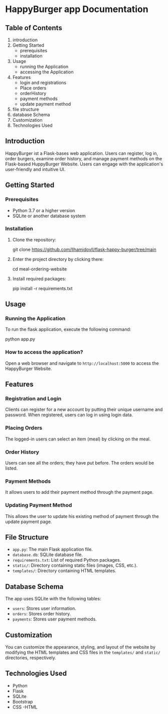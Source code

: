 
# HappyBurger app Documentation

## Table of Contents

1. introduction
2. Getting Started
   - prerequisites
   - installation
3. Usage
   - running the Application
   - accessing the Application
4. Features
   - login and registrations
   - Place orders
   - orderHistory
   - payment methods
   - update payment method
5. file structure
6. database Schema 
7. Customization
8. Technologies Used

## Introduction

HappyBurger ist a Flask-bases web application. Users can register, log in, order burgers, examine order history, and manage payment methods on the Flask-based HuppyBurger Website. Users can engage with the application's user-friendly and intuitive UI.

## Getting Started

### Prerequisites

- Python 3.7 or a higher version
- SQLite or another database system 

### Installation

1. Clone the repository:

   git clone https://github.com/llhamidovll/flask-happy-burger/tree/main 

2. Enter the project directory by clicking there:

   cd meal-ordering-website

3. Install required packages:

   pip install -r requirements.txt

## Usage

### Running the Application

To run the flask application, execute the following command:

python app.py


### How to access the application? 

Open a web browser and navigate to `http://localhost:5000` to access the HappyBurger Website.

## Features

### Registration and Login

Clients can register for a new account by putting their unique username and password. When registered, users can log in using login data.

### Placing Orders

The logged-in users can select an item (meal) by clicking on the meal.

### Order History
 
Users can see all the orders; they have put before. The orders would be listed.

### Payment Methods

It allows users to add their payment method through the payment page.

### Updating Payment Method

This allows the user to update his existing method of payment through the update payment page.

## File Structure

- `app.py`: The main Flask application file.
- `database.db`: SQLite database file.
- `requirements.txt`: List of required Python packages.
- `static/`: Directory containing static files (images, CSS, etc.).
- `templates/`: Directory containing HTML templates.

## Database Schema

The app uses SQLite with the following tables:

- `users`: Stores user information.
- `orders`: Stores order history.
- `payments`: Stores user payment methods.

## Customization

You can customize the appearance, styling, and layout of the website by modifying the HTML templates and CSS files in the `templates/` and `static/` directories, respectively.

## Technologies Used

- Python
- Flask
- SQLite
- Bootstrap
- CSS
-HTML


